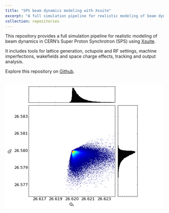 ```yaml
---
title: "SPS beam dynamics modeling with Xsuite"
excerpt: "A full simulation pipeline for realistic modeling of beam dynamics in CERN’s Super Proton Synchrotron (SPS) using [Xsuite](https://xsuite.readthedocs.io/en/latest/)."
collection: repositories
---
```


This repository provides a full simulation pipeline for realistic modeling of beam dynamics in CERN’s Super Proton Synchrotron (SPS) using [Xsuite](https://xsuite.readthedocs.io/en/latest/).  

It includes tools for lattice generation, octupole and RF settings, machine imperfections, wakefields and space charge effects, tracking and output analysis. 

Explore this repository on [Github](https://github.com/tprebiba/sps-xsuite-tracking).

<br/><img src='/images/tunespread_natChroma_fullBunch_setOctupoles_epsx_8p0_epsy_5p0.png' width='500'>